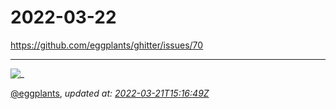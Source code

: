 # 2022-03-22

<https://github.com/eggplants/ghitter/issues/70>

---

![_](https://github.githubassets.com/images/mona-loading-default.gif)

[@eggplants](https://github.com/eggplants), *updated at: [2022-03-21T15:16:49Z](https://github.com/eggplants/ghitter/issues/70#issue-1175539020)*
